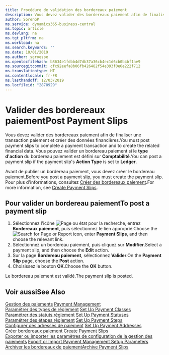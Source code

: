 ```yaml
---
title: Procédure de validation des bordereaux paiement
description: Vous devez valider des bordereaux paiement afin de finaliser une transaction paiement et créer des données financières. Vous pouvez valider un bordereau paiement si le type d'action du bordereau paiement est défini sur Comptabilité.
author: SorenGP
ms.service: dynamics365-business-central
ms.topic: article
ms.devlang: na
ms.tgt_pltfrm: na
ms.workload: na
ms.search.keywords: ''
ms.date: 10/01/2019
ms.author: sgroespe
ms.openlocfilehash: b8634e1fdbb4d7db37a36cb4ec1d6cb0b4bf1ae9
ms.sourcegitcommit: cfc92eefa8b06fb426482f54e393f0e6e222f712
ms.translationtype: HT
ms.contentlocale: fr-FR
ms.lasthandoff: 12/03/2019
ms.locfileid: "2878929"
---
```

# <a name="post-payment-slips"></a><span data-ttu-id="cb4f3-104">Valider des bordereaux paiement</span><span class="sxs-lookup"><span data-stu-id="cb4f3-104">Post Payment Slips</span></span>
<span data-ttu-id="cb4f3-105">Vous devez valider des bordereaux paiement afin de finaliser une transaction paiement et créer des données financières.</span><span class="sxs-lookup"><span data-stu-id="cb4f3-105">You must post payment slips to complete a payment transaction and to create the related financial data.</span></span> <span data-ttu-id="cb4f3-106">Vous pouvez valider un bordereau paiement si le **type d'action** du bordereau paiement est défini sur **Comptabilité**.</span><span class="sxs-lookup"><span data-stu-id="cb4f3-106">You can post a payment slip if the payment slip's **Action Type** is set to **Ledger**.</span></span>  

<span data-ttu-id="cb4f3-107">Avant de publier un bordereau paiement, vous devez créer le bordereau paiement.</span><span class="sxs-lookup"><span data-stu-id="cb4f3-107">Before you post a payment slip, you must create the payment slip.</span></span> <span data-ttu-id="cb4f3-108">Pour plus d'informations, consultez [Créer des bordereaux paiement](how-to-create-payment-slips.md).</span><span class="sxs-lookup"><span data-stu-id="cb4f3-108">For more information, see [Create Payment Slips](how-to-create-payment-slips.md).</span></span>  

## <a name="to-post-a-payment-slip"></a><span data-ttu-id="cb4f3-109">Pour valider un bordereau paiement</span><span class="sxs-lookup"><span data-stu-id="cb4f3-109">To post a payment slip</span></span>  

1.  <span data-ttu-id="cb4f3-110">Sélectionnez l'icône ![Page ou état pour la recherche](../../media/ui-search/search_small.png "Icône Page ou état pour la recherche"), entrez **Bordereaux paiement**, puis sélectionnez le lien approprié.</span><span class="sxs-lookup"><span data-stu-id="cb4f3-110">Choose the ![Search for Page or Report](../../media/ui-search/search_small.png "Search for Page or Report icon") icon, enter **Payment Slips**, and then choose the relevant link.</span></span>  
2.  <span data-ttu-id="cb4f3-111">Sélectionnez un bordereau paiement, puis cliquez sur **Modifier**.</span><span class="sxs-lookup"><span data-stu-id="cb4f3-111">Select a payment slip, and then choose the **Edit** action.</span></span>  
3.  <span data-ttu-id="cb4f3-112">Sur la page **Bordereau paiement**, sélectionnez **Valider**.</span><span class="sxs-lookup"><span data-stu-id="cb4f3-112">On the **Payment Slip** page, choose the **Post** action.</span></span>  
4.  <span data-ttu-id="cb4f3-113">Choisissez le bouton **OK**.</span><span class="sxs-lookup"><span data-stu-id="cb4f3-113">Choose the **OK** button.</span></span>  

<span data-ttu-id="cb4f3-114">Le bordereau paiement est validé.</span><span class="sxs-lookup"><span data-stu-id="cb4f3-114">The payment slip is posted.</span></span>  

## <a name="see-also"></a><span data-ttu-id="cb4f3-115">Voir aussi</span><span class="sxs-lookup"><span data-stu-id="cb4f3-115">See Also</span></span>  
 <span data-ttu-id="cb4f3-116">[Gestion des paiements](payment-management.md) </span><span class="sxs-lookup"><span data-stu-id="cb4f3-116">[Payment Management](payment-management.md) </span></span>  
 <span data-ttu-id="cb4f3-117">[Paramétrer des types de règlement](how-to-set-up-payment-classes.md) </span><span class="sxs-lookup"><span data-stu-id="cb4f3-117">[Set Up Payment Classes](how-to-set-up-payment-classes.md) </span></span>  
 <span data-ttu-id="cb4f3-118">[Paramétrer des statuts règlement](how-to-set-up-payment-statuses.md) </span><span class="sxs-lookup"><span data-stu-id="cb4f3-118">[Set Up Payment Statuses](how-to-set-up-payment-statuses.md) </span></span>  
 <span data-ttu-id="cb4f3-119">[Paramétrer des étapes règlement](how-to-set-up-payment-steps.md) </span><span class="sxs-lookup"><span data-stu-id="cb4f3-119">[Set Up Payment Steps](how-to-set-up-payment-steps.md) </span></span>  
 <span data-ttu-id="cb4f3-120">[Configurer des adresses de paiement](how-to-set-up-payment-addresses.md) </span><span class="sxs-lookup"><span data-stu-id="cb4f3-120">[Set Up Payment Addresses](how-to-set-up-payment-addresses.md) </span></span>  
 <span data-ttu-id="cb4f3-121">[Créer bordereaux paiement](how-to-create-payment-slips.md) </span><span class="sxs-lookup"><span data-stu-id="cb4f3-121">[Create Payment Slips](how-to-create-payment-slips.md) </span></span>  
 <span data-ttu-id="cb4f3-122">[Exporter ou importer les paramètres de configuration de la gestion des paiements](how-to-export-or-import-payment-management-setup-parameters.md) </span><span class="sxs-lookup"><span data-stu-id="cb4f3-122">[Export or Import Payment Management Setup Parameters](how-to-export-or-import-payment-management-setup-parameters.md) </span></span>  
 [<span data-ttu-id="cb4f3-123">Archiver les bordereaux de paiement</span><span class="sxs-lookup"><span data-stu-id="cb4f3-123">Archive Payment Slips</span></span>](how-to-archive-payment-slips.md)
